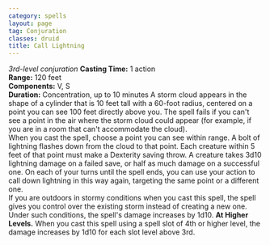```yaml
---
category: spells
layout: page
tag: Conjuration
classes: druid
title: Call Lightning
---
```


_3rd-level conjuration_ **Casting Time:** 1 action    
**Range:** 120 feet   
**Components:** V, S    
**Duration:** Concentration, up to 10 minutes A storm cloud appears in the shape of a cylinder that is 10 feet tall with a 60-foot radius, centered on a point you can see 100 feet directly above you. The spell fails if you can't see a point in the air where the storm cloud could appear (for example, if you are in a room that can't accommodate the cloud).    
When you cast the spell, choose a point you can see within range. A bolt of lightning flashes down from the cloud to that point. Each creature within 5 feet of that point must make a Dexterity saving throw. A creature takes 3d10 lightning damage on a failed save, or half as much damage on a successful one. On each of your turns until the spell ends, you can use your action to call down lightning in this way again, targeting the same point or a different one.    
If you are outdoors in stormy conditions when you cast this spell, the spell gives you control over the existing storm instead of creating a new one. Under such conditions, the spell's damage increases by 1d10. **At Higher Levels.** When you cast this spell using a spell slot of 4th or higher level, the damage increases by 1d10 for each slot level above 3rd. 